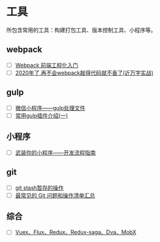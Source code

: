 # 工具

所包含常用的工具：构建打包工具、版本控制工具、小程序等。

## webpack

- [ ] [Webpack 前端工程化入门](https://gitbook.cn/gitchat/column/59e065f64f7fbe555e479204/topic/59e96cbca35cf44e19f018c9)
- [ ] [2020年了,再不会webpack敲得代码就不香了(近万字实战)](https://juejin.cn/post/6844904031240863758)

## gulp

- [ ] [微信小程序——gulp处理文件](https://www.jianshu.com/p/c179cb928ae4)
- [ ] [常用gulp插件介绍(一)](http://www.360doc.com/content/17/0725/14/17722897_674012951.shtml)

<!-- ## grunt -->

## 小程序

- [ ] [武装你的小程序——开发流程指南](https://www.cnblogs.com/Smiled/p/11043841.html)

## git

- [ ] [git stash暂存的操作](https://blog.csdn.net/kuangdacaikuang/article/details/82804051)
- [ ] [最常见的 Git 问题和操作清单汇总](https://juejin.im/post/5d5d61e96fb9a06ace5254bd#heading-0)

## 综合

- [ ] [Vuex、Flux、Redux、Redux-saga、Dva、MobX](https://zhuanlan.zhihu.com/p/53599723)
